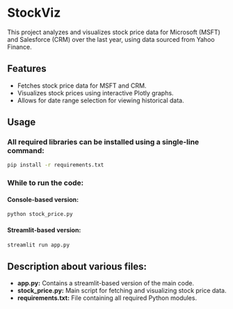 # StockViz
This project analyzes and visualizes stock price data for Microsoft (MSFT) and Salesforce (CRM) over the last year, using data sourced from Yahoo Finance.

## Features
- Fetches stock price data for MSFT and CRM.
- Visualizes stock prices using interactive Plotly graphs.
- Allows for date range selection for viewing historical data.

## Usage
### All required libraries can be installed using a single-line command:
```bash
pip install -r requirements.txt
```

### While to run the code:
#### Console-based version:
```bash
python stock_price.py
```

#### Streamlit-based version:
```bash
streamlit run app.py
```

## Description about various files:
- **app.py:** Contains a streamlit-based version of the main code. 
- **stock_price.py:** Main script for fetching and visualizing stock price data.
- **requirements.txt:** File containing all required Python modules.
